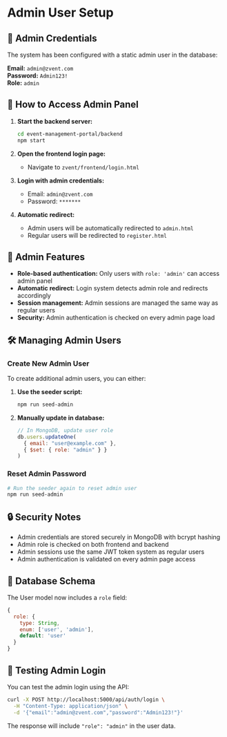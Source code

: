 # Admin User Setup

## 🔐 Admin Credentials

The system has been configured with a static admin user in the database:

**Email:** `admin@zvent.com`  
**Password:** `Admin123!`  
**Role:** `admin`

## 🚀 How to Access Admin Panel

1. **Start the backend server:**
   ```bash
   cd event-management-portal/backend
   npm start
   ```

2. **Open the frontend login page:**
   - Navigate to `zvent/frontend/login.html`

3. **Login with admin credentials:**
   - Email: `admin@zvent.com`
   - Password: `*******`

4. **Automatic redirect:**
   - Admin users will be automatically redirected to `admin.html`
   - Regular users will be redirected to `register.html`

## 🔧 Admin Features

- **Role-based authentication:** Only users with `role: 'admin'` can access admin panel
- **Automatic redirect:** Login system detects admin role and redirects accordingly
- **Session management:** Admin sessions are managed the same way as regular users
- **Security:** Admin authentication is checked on every admin page load

## 🛠️ Managing Admin Users

### Create New Admin User
To create additional admin users, you can either:

1. **Use the seeder script:**
   ```bash
   npm run seed-admin
   ```

2. **Manually update in database:**
   ```javascript
   // In MongoDB, update user role
   db.users.updateOne(
     { email: "user@example.com" },
     { $set: { role: "admin" } }
   )
   ```

### Reset Admin Password
```bash
# Run the seeder again to reset admin user
npm run seed-admin
```

## 🔒 Security Notes

- Admin credentials are stored securely in MongoDB with bcrypt hashing
- Admin role is checked on both frontend and backend
- Admin sessions use the same JWT token system as regular users
- Admin authentication is validated on every admin page access

## 📝 Database Schema

The User model now includes a `role` field:
```javascript
{
  role: {
    type: String,
    enum: ['user', 'admin'],
    default: 'user'
  }
}
```

## 🧪 Testing Admin Login

You can test the admin login using the API:
```bash
curl -X POST http://localhost:5000/api/auth/login \
  -H "Content-Type: application/json" \
  -d '{"email":"admin@zvent.com","password":"Admin123!"}'
```

The response will include `"role": "admin"` in the user data.
